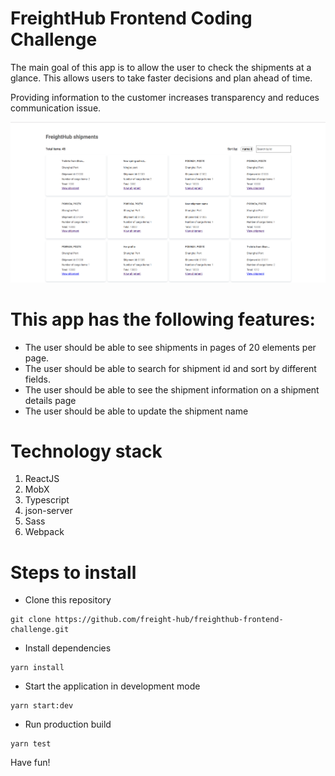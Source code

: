 # FreightHub Frontend Coding Challenge
The main goal of this app is to allow the user to check the shipments at a glance. This allows users to take faster decisions and plan ahead of time.

Providing information to the customer increases transparency and reduces communication issue.

<img width="1440" alt="Sliding Puzzle Game" src="./screenshot.png">

This app has the following features:
===

- The user should be able to see shipments in pages of 20 elements per page.
- The user should be able to search for shipment id and sort by different fields.
- The user should be able to see the shipment information on a shipment details page
- The user should be able to update the shipment name

# Technology stack
1. ReactJS
2. MobX
3. Typescript
4. json-server
5. Sass
6. Webpack

# Steps to install

- Clone this repository
```
git clone https://github.com/freight-hub/freighthub-frontend-challenge.git
```
- Install dependencies
```
yarn install
```
- Start the application in development mode

```
yarn start:dev
```

- Run production build
```
yarn test
```

Have fun!
